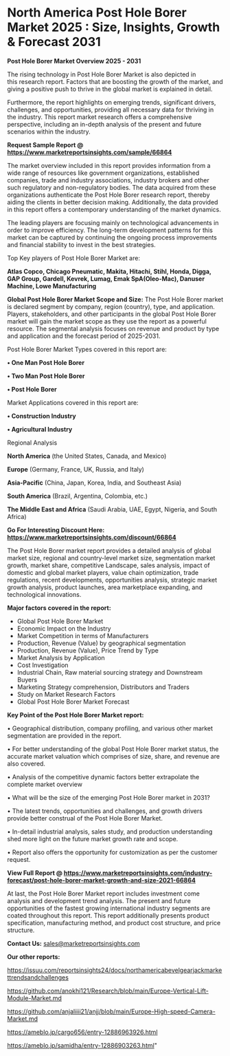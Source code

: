 # North America Post Hole Borer Market 2025 : Size, Insights, Growth & Forecast 2031

<Strong> Post Hole Borer Market Overview 2025 - 2031</strong>

The rising technology in Post Hole Borer Market is also depicted in this research report. Factors that are boosting the growth of the market, and giving a positive push to thrive in the global market is explained in detail.

Furthermore, the report highlights on emerging trends, significant drivers, challenges, and opportunities, providing all necessary data for thriving in the industry. This report market research offers a comprehensive perspective, including an in-depth analysis of the present and future scenarios within the industry.

<strong>Request Sample Report @ <a href=https://www.marketreportsinsights.com/sample/66864>https://www.marketreportsinsights.com/sample/66864</a></strong>

The market overview included in this report provides information from a wide range of resources like government organizations, established companies, trade and industry associations, industry brokers and other such regulatory and non-regulatory bodies. The data acquired from these organizations authenticate the Post Hole Borer research report, thereby aiding the clients in better decision making. Additionally, the data provided in this report offers a contemporary understanding of the market dynamics.

The leading players are focusing mainly on technological advancements in order to improve efficiency. The long-term development patterns for this market can be captured by continuing the ongoing process improvements and financial stability to invest in the best strategies.

Top Key players of Post Hole Borer Market are:

<strong>Atlas Copco, Chicago Pneumatic, Makita, Hitachi, Stihl, Honda, Digga, GAP Group, Gardell, Kevrek, Lumag, Emak SpA(Oleo-Mac), Danuser Machine, Lowe Manufacturing</strong>

<strong><b>Global Post Hole Borer Market Scope and Size:</b></strong>
The Post Hole Borer market is declared segment by company, region (country), type, and application. Players, stakeholders, and other participants in the global Post Hole Borer market will gain the market scope as they use the report as a powerful resource. The segmental analysis focuses on revenue and product by type and application and the forecast period of 2025-2031.

Post Hole Borer Market Types covered in this report are:

<strong>• One Man Post Hole Borer

• Two Man Post Hole Borer

• Post Hole Borer</strong>

Market Applications covered in this report are:

<strong>• Construction Industry

• Agricultural Industry</strong> 

Regional Analysis

<strong>North America</strong> (the United States, Canada, and Mexico)

<strong>Europe</strong> (Germany, France, UK, Russia, and Italy)

<strong>Asia-Pacific</strong> (China, Japan, Korea, India, and Southeast Asia)

<strong>South America</strong> (Brazil, Argentina, Colombia, etc.)

<strong>The Middle East and Africa</strong> (Saudi Arabia, UAE, Egypt, Nigeria, and South Africa)

<strong>Go For Interesting Discount Here: <a href=https://www.marketreportsinsights.com/discount/66864>https://www.marketreportsinsights.com/discount/66864</a></strong>

The Post Hole Borer market report provides a detailed analysis of global market size, regional and country-level market size, segmentation market growth, market share, competitive Landscape, sales analysis, impact of domestic and global market players, value chain optimization, trade regulations, recent developments, opportunities analysis, strategic market growth analysis, product launches, area marketplace expanding, and technological innovations.

<strong><b>Major factors covered in the report:</b></strong>
<ul>
  <li>Global Post Hole Borer Market </li>
  <li>Economic Impact on the Industry</li>
  <li>Market Competition in terms of Manufacturers</li>
  <li>Production, Revenue (Value) by geographical segmentation</li>
  <li>Production, Revenue (Value), Price Trend by Type</li>
  <li>Market Analysis by Application</li>
  <li>Cost Investigation</li>
  <li>Industrial Chain, Raw material sourcing strategy and Downstream Buyers</li>
  <li>Marketing Strategy comprehension, Distributors and Traders</li>
  <li>Study on Market Research Factors</li>
  <li>Global Post Hole Borer Market Forecast</li>
</ul>

<strong><b>Key Point of the Post Hole Borer Market report:</b></strong>

• Geographical distribution, company profiling, and various other market segmentation are provided in the report.

• For better understanding of the global Post Hole Borer market status, the accurate market valuation which comprises of size, share, and revenue are also covered.

• Analysis of the competitive dynamic factors better extrapolate the complete market overview

• What will be the size of the emerging Post Hole Borer market in 2031?

• The latest trends, opportunities and challenges, and growth drivers provide better construal of the Post Hole Borer Market.

• In-detail industrial analysis, sales study, and production understanding shed more light on the future market growth rate and scope.

• Report also offers the opportunity for customization as per the customer request.

<strong><b>View Full Report @ <a href=https://www.marketreportsinsights.com/industry-forecast/post-hole-borer-market-growth-and-size-2021-66864>https://www.marketreportsinsights.com/industry-forecast/post-hole-borer-market-growth-and-size-2021-66864</a></b></strong>


At last, the Post Hole Borer Market report includes investment come analysis and development trend analysis. The present and future opportunities of the fastest growing international industry segments are coated throughout this report. This report additionally presents product specification, manufacturing method, and product cost structure, and price structure.

<strong>Contact Us:</strong>
sales@marketreportsinsights.com

<strong>Our other reports:</strong>

<a href=https://issuu.com/reportsinsights24/docs/northamericabevelgearjackmarkettrendsandchallenges>https://issuu.com/reportsinsights24/docs/northamericabevelgearjackmarkettrendsandchallenges</a>

<a href=https://github.com/anokhi121/Research/blob/main/Europe-Vertical-Lift-Module-Market.md>https://github.com/anokhi121/Research/blob/main/Europe-Vertical-Lift-Module-Market.md</a>

<a href=https://github.com/anjaliiii21/anjj/blob/main/Europe-High-speed-Camera-Market.md>https://github.com/anjaliiii21/anjj/blob/main/Europe-High-speed-Camera-Market.md</a>

<a href=https://ameblo.jp/cargo656/entry-12886963926.html>https://ameblo.jp/cargo656/entry-12886963926.html</a>

<a href=https://ameblo.jp/samidha/entry-12886903263.html>https://ameblo.jp/samidha/entry-12886903263.html</a>"
